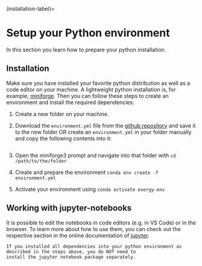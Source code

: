 (installation-label)=

# Setup your Python environment

In this section you learn how to prepare your python installation.

## Installation

Make sure you have installed your favorite python distribution as well as a code editor on your machine. A lightweight
python installation is, for example, [miniforge](https://github.com/conda-forge/miniforge). Then you can follow these
steps to create an environment and install the required dependencies:

1. Create a new folder on your machine.
2. Download the `environment.yml` file from the
   [github repository](https://github.com/fwitte/TESPy_teaching_exergy) and save it to the new folder OR create an
   `environment.yml` in your folder manually and copy the following contents into it:

   ```{literalinclude} /../environment.yml
   ```
3. Open the miniforge3 prompt and navigate into that folder with `cd /path/to/the/folder`
4. Create and prepare the environment `conda env create -f environment.yml`
5. Activate your environment using `conda activate exergy-env`

## Working with jupyter-notebooks

It is possible to edit the notebooks in code editors (e.g. in VS Code) or in the browser. To learn more about how to use
them, you can check out the respective section in the online documentation of [jupyter](https://jupyter.org/).

```{note}
If you installed all dependencies into your python environment as described in the steps above, you do NOT need to
install the jupyter notebook package separately.
```

